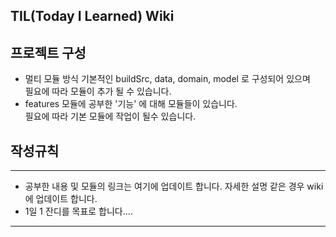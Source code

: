 TIL(Today I Learned) Wiki
---
## 프로젝트 구성
- 멀티 모듈 방식 기본적인 buildSrc, data, domain, model 로 구성되어 있으며      
    필요에 따라 모듈이 추가 될 수 있습니다.
- features 모듈에 공부한 '기능' 에 대해 모듈들이 있습니다.   
    필요에 따라 기본 모듈에 작업이 될수 있습니다.
## 작성규칙
---
- 공부한 내용 및 모듈의 링크는 여기에 업데이트 합니다. 자세한 설명 같은 경우 wiki에 업데이트 합니다.
- 1일 1 잔디를 목표로 합니다....
---
